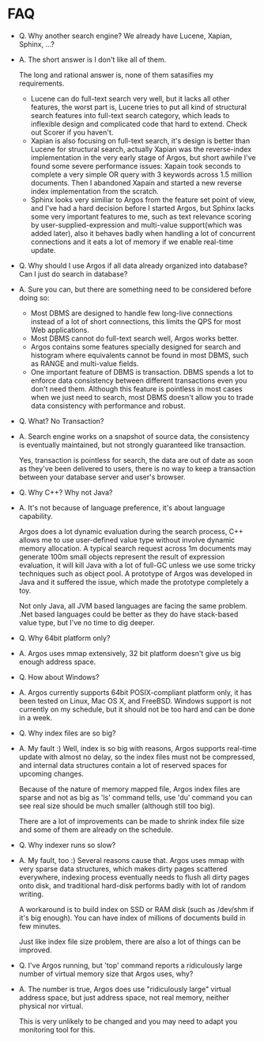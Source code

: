 FAQ
===

* Q. Why another search engine? We already have Lucene, Xapian, Sphinx, <you name it>...?
* A. The short answer is I don't like all of them.

    The long and rational answer is, none of them satasifies my requirements.
    
    + Lucene can do full-text search very well, but it lacks all other features, the worst part is, Lucene tries to put all kind of structural search features into full-text search category, which leads to inflexible design and complicated code that hard to extend. Check out Scorer if you haven't.
    + Xapian is also focusing on full-text search, it's design is better than Lucene for structural search, actually Xapian was the reverse-index implementation in the very early stage of Argos, but short awhile I've found some severe performance issues: Xapain took seconds to complete a very simple OR query with 3 keywords across 1.5 million documents. Then I abandoned Xapain and started a new reverse index implementation from the scratch.
    + Sphinx looks very similiar to Argos from the feature set point of view, and I've had a hard decision before I started Argos, but Sphinx lacks some very important features to me, such as text relevance scoring by user-supplied-expression and multi-value support(which was added later), also it behaves badly when handling a lot of concurrent connections and it eats a lot of memory if we enable real-time update.

* Q. Why should I use Argos if all data already organized into database? Can I just do search in database?
* A. Sure you can, but there are something need to be considered before doing so:
    + Most DBMS are designed to handle few long-live connections instead of a lot of short connections, this limits the QPS for most Web applications.
    + Most DBMS cannot do full-text search well, Argos works better.
    + Argos contains some features specially designed for search and histogram where equivalents cannot be found in most DBMS, such as RANGE and multi-value fields.
    + One important feature of DBMS is transaction. DBMS spends a lot to enforce data consistency between different transactions even you don't need them. Although this feature is pointless in most cases when we just need to search, most DBMS doesn't allow you to trade data consistency with performance and robust.

* Q. What? No Transaction?
* A. Search engine works on a snapshot of source data, the consistency is eventually maintained, but not strongly guaranteed like transaction.

    Yes, transaction is pointless for search, the data are out of date as soon as they've been delivered to users, there is no way to keep a transaction between your database server and user's browser.

* Q. Why C++? Why not Java?
* A. It's not because of language preference, it's about language capability.

    Argos does a lot dynamic evaluation during the search process, C++ allows me to use user-defined value type without involve dynamic memory allocation. A typical search request across 1m documents may generate 100m small objects represent the result of expression evaluation, it will kill Java with a lot of full-GC unless we use some tricky techniques such as object pool. A prototype of Argos was developed in Java and it suffered the issue, which made the prototype completely a toy.

    Not only Java, all JVM based languages are facing the same problem. .Net based languages could be better as they do have stack-based value type, but I've no time to dig deeper.

* Q. Why 64bit platform only?
* A. Argos uses mmap extensively, 32 bit platform doesn't give us big enough address space.

* Q. How about Windows?
* A. Argos currently supports 64bit POSIX-compliant platform only, it has been tested on Linux, Mac OS X, and FreeBSD. Windows support is not currently on my schedule, but it should not be too hard and can be done in a week.

* Q. Why index files are so big?
* A. My fault :) Well, index is so big with reasons, Argos supports real-time update with almost no delay, so the index files must not be compressed, and internal data structures contain a lot of reserved spaces for upcoming changes.

    Because of the nature of memory mapped file, Argos index files are sparse and not as big as 'ls' command tells, use 'du' command you can see real size should be much smaller (although still too big).
    
    There are a lot of improvements can be made to shrink index file size and some of them are already on the schedule.
    
* Q. Why indexer runs so slow?
* A. My fault, too :) Several reasons cause that. Argos uses mmap with very sparse data structures, which makes dirty pages scattered everywhere, indexing process eventually needs to flush all dirty pages onto disk, and traditional hard-disk performs badly with lot of random writing.

    A workaround is to build index on SSD or RAM disk (such as /dev/shm if it's big enough). You can have index of millions of documents build in few minutes.

    Just like index file size problem, there are also a lot of things can be improved.

* Q. I've Argos running, but 'top' command reports a ridiculously large number of virtual memory size that Argos uses, why?
* A. The number is true, Argos does use "ridiculously large" virtual address space, but just address space, not real memory, neither physical nor virtual.

    This is very unlikely to be changed and you may need to adapt you monitoring tool for this.
